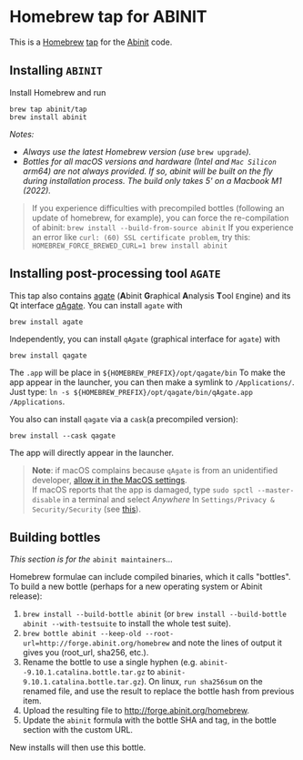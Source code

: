 # Homebrew tap for ABINIT

This is a [Homebrew](https://brew.sh/) [tap](https://docs.brew.sh/Taps) for the [Abinit](https://www.abinit.org) code.

## Installing `ABINIT`

Install Homebrew and run

```
brew tap abinit/tap
brew install abinit
```

*Notes:*

- *Always use the latest Homebrew version (use* `brew upgrade`*).*
- *Bottles for all macOS versions and hardware (Intel and `Mac Silicon` arm64) are not always provided. If so, abinit will be built on the fly during installation process. The build only takes 5' on a Macbook M1 (2022).*

> If you experience difficulties with precompiled bottles (following an update of homebrew, for example), you can force the re-compilation of abinit:
> ```brew install --build-from-source abinit```
> If you experience an error like `curl: (60) SSL certificate problem`, try this:
> ```HOMEBREW_FORCE_BREWED_CURL=1 brew install abinit```

## Installing post-processing tool `AGATE`

This tap also contains [agate](https://github.com/piti-diablotin/agate) (**A**binit **G**raphical **A**nalysis **T**ool `E`ngine) and its Qt interface [qAgate](https://github.com/piti-diablotin/qAgate).
You can install `agate` with
```
brew install agate
```
Independently, you can install `qAgate` (graphical interface for `agate`) with
```
brew install qagate
```
The `.app` will be place in `${HOMEBREW_PREFIX}/opt/qagate/bin`
To make the app appear in the launcher, you can then make a symlink to `/Applications/`. Just type: `ln -s ${HOMEBREW_PREFIX}/opt/qagate/bin/qAgate.app /Applications`.

You also can install `qagate` via a `cask`(a precompiled version):
```
brew install --cask qagate
```
The app will directly appear in the launcher.
> **Note**: if macOS complains because `qAgate` is from an unidentified developer, [allow it in the MacOS settings](https://support.apple.com/guide/mac-help/open-a-mac-app-from-an-unidentified-developer-mh40616/mac).  
> If macOS reports that the app is damaged, type `sudo spctl --master-disable` in a terminal and select _Anywhere_ In `Settings/Privacy & Security/Security` (see [this](https://osxdaily.com/2022/11/17/allow-apps-downloaded-open-anywhere-macos/)).

## Building bottles
*This section is for the* `abinit maintainers`*...*

Homebrew formulae can include compiled binaries, which it calls "bottles". To build a new bottle (perhaps for a new operating system or Abinit release):

1. `brew install --build-bottle abinit` (or `brew install --build-bottle abinit --with-testsuite` to install the whole test suite).
1. `brew bottle abinit --keep-old --root-url=http://forge.abinit.org/homebrew` and note the lines of output it gives you (root_url, sha256, etc.).
1. Rename the bottle to use a single hyphen (e.g. `abinit--9.10.1.catalina.bottle.tar.gz` to  `abinit-9.10.1.catalina.bottle.tar.gz`). On linux, `run sha256sum` on the renamed file, and use the result to replace the bottle hash from previous item.
1. Upload the resulting file to http://forge.abinit.org/homebrew.
1. Update the `abinit` formula with the bottle SHA and tag, in the bottle section with the custom URL.

New installs will then use this bottle.
